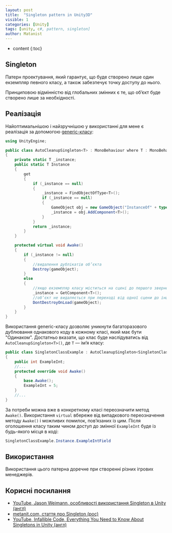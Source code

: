 ```yaml
---
layout: post
title:  "Singleton pattern in Unity3D"
visible: 1
categories: [Unity]
tags: [unity, c#, pattern, singleton]
author: Matanist
---
```


* content
{:toc}

## Singleton
Патерн проектування, який гарантує, що буде створено лише один екземпляр певного класу, а також забезпечує точку доступу до нього.





Принциповою відмінністю від глобальних змінних є те, що об’єкт буде створено лише за необхідності.

## Реалізація
Найоптимальнішою і найзручнішою у використанні для мене є реалізація за допомогою [generic-класу](https://docs.microsoft.com/en-us/dotnet/csharp/programming-guide/generics/generic-classes "Microsoft docs"):
  
```c#
using UnityEngine;

public class AutoCleanupSingleton<T> : MonoBehaviour where T : MonoBehaviour
{
    private static T _instance;
    public static T Instance
    {
        get
        {
            if (_instance == null)
            {
                _instance = FindObjectOfType<T>();
                if (_instance == null)
                {
                    GameObject obj = new GameObject("InstanceOf" + typeof(T));
                    _instance = obj.AddComponent<T>();
                }
            }
            return _instance;
        }
    }

    protected virtual void Awake()
    {
        if (_instance != null)
        {
            //видалення дублікатів об’єкта
            Destroy(gameObject);
        }
        else
        {
            //якщо екземпляр класу міститься на сцені до першого звернення через Instance, то він зберігається як єдиний
            _instance = GetComponent<T>();
            //об’єкт не видаляється при переході від одної сцени до іншої
            DontDestroyOnLoad(gameObject);
        }
    }
}
```
  
Використання generic-класу дозволяє уникнути багаторазового дублювання однакового коду в кожному класі, який має бути "Одинаком". Достатньо вказати, що клас буде наслідуватись від ```AutoCleanupSingleton<T>()```, де ```T``` — ім’я класу:
  
```c#
public class SingletonClassExample : AutoCleanupSingleton<SingletonClassExample>
{
    public int ExampleInt;
    //...
    protected override void Awake()
    {
        base.Awake();
        ExampleInt = 5;
    }
    //...
}
```
  
За потреби можна вже в конкретному класі переозначити метод ```Awake()```. Використання ```virtual``` вбереже від випадкового переозначення методу ```Awake()``` і можливих помилок, пов’язаних із цим.
Після оголошення класу таким чином доступ до змінної ```ExampleInt``` буде із будь-якого місця в коді:
  
```c#
SingletonClassExample.Instance.ExampleIntField
```
  
## Використання
Використання цього патерна доречне при створенні різних ігрових менеджерів.  

## Корисні посилання
- [YouTube, Jason Weimann, особливості використання Singleton в Unity \(англ\)](https://youtu.be/ptkxRn0HCJc "Канал із туторіалами по Unity (англ)")  
- [metanit.com, стаття про Singleton \(рос\)](https://metanit.com/sharp/patterns/2.3.php "Цікавий сайт із купою матеріалів по програмуванню (рос)")  
- [YouTube, Infallible Code, Everything You Need to Know About Singletons in Unity \(англ\)](https://www.youtube.com/watch?v=mpM0C6quQjs "Канал із туторіалами по Unity (англ)")
